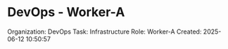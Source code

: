 # DevOps - Worker-A

Organization: DevOps
Task: Infrastructure
Role: Worker-A
Created: 2025-06-12 10:50:57
